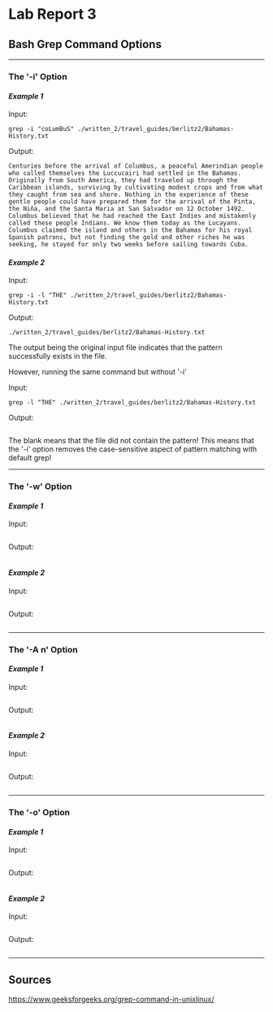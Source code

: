 # Lab Report 3

## Bash Grep Command Options
---
### The '-i' Option
#### *Example 1*
Input:
```
grep -i "coLumBuS" ./written_2/travel_guides/berlitz2/Bahamas-History.txt
```

Output:
```
Centuries before the arrival of Columbus, a peaceful Amerindian people who called themselves the Luccucairi had settled in the Bahamas. Originally from South America, they had traveled up through the Caribbean islands, surviving by cultivating modest crops and from what they caught from sea and shore. Nothing in the experience of these gentle people could have prepared them for the arrival of the Pinta, the Niña, and the Santa Maria at San Salvador on 12 October 1492. Columbus believed that he had reached the East Indies and mistakenly called these people Indians. We know them today as the Lucayans. Columbus claimed the island and others in the Bahamas for his royal 
Spanish patrons, but not finding the gold and other riches he was seeking, he stayed for only two weeks before sailing towards Cuba.
```

#### *Example 2*
Input:
```
grep -i -l "THE" ./written_2/travel_guides/berlitz2/Bahamas-History.txt
```

Output:
```
./written_2/travel_guides/berlitz2/Bahamas-History.txt
```

The output being the original input file indicates that the pattern successfully exists in the file.


However, running the same command but without '-i'

Input:
```
grep -l "THE" ./written_2/travel_guides/berlitz2/Bahamas-History.txt
```

Output:
```

```

The blank means that the file did not contain the pattern!
This means that the '-i' option removes the case-sensitive aspect of pattern matching with default grep!

---
### The '-w' Option
#### *Example 1*
Input:
```

```
Output:
```

```

#### *Example 2*
Input:
```

```
Output:
```

```

---
### The '-A n' Option
#### *Example 1*
Input:
```

```
Output:
```

```

#### *Example 2*
Input:
```

```
Output:
```

```

---
### The '-o' Option
#### *Example 1*
Input:
```

```
Output:
```

```

#### *Example 2*
Input:
```

```
Output:
```

```

---
## Sources
https://www.geeksforgeeks.org/grep-command-in-unixlinux/
